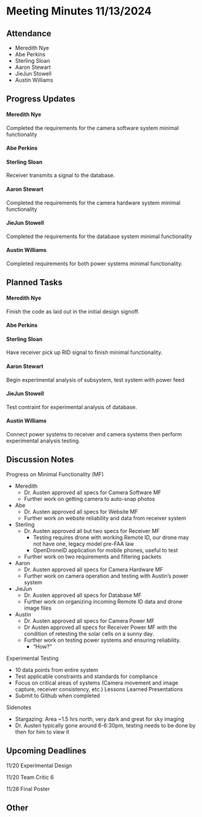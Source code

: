 # Meeting Minutes 11/13/2024

## Attendance
   - Meredith Nye
   - Abe Perkins
   - Sterling Sloan
   - Aaron Stewart
   - JieJun Stowell
   - Austin Williams

## Progress Updates
#### Meredith Nye
Completed the requirements for the camera software system minimal functionality
#### Abe Perkins
#### Sterling Sloan
Receiver transmits a signal to the database. 
#### Aaron Stewart
Completed the requirements for the camera hardware system minimal functionality
#### JieJun Stowell
Completed the requirements for the database system minimal functionality
#### Austin Williams
Completed requirements for both power systems minimal functionality.

## Planned Tasks
#### Meredith Nye
Finish the code as laid out in the initial design signoff.
#### Abe Perkins
#### Sterling Sloan
Have receiver pick up RID signal to finish minimal functionality. 
#### Aaron Stewart
Begin experimental analysis of subsystem, test system with power feed
#### JieJun Stowell
Test contraint for experimental analysis of database.
#### Austin Williams
Connect power systems to receiver and camera systems then perform experimental analysis testing.

## Discussion Notes
Progress on Minimal Functionality (MF)
- Meredith
   - Dr. Austen approved all specs for Camera Software MF
   - Further work on getting camera to auto-snap photos
- Abe
   - Dr. Austen approved all specs for Website MF
   - Further work on website reliability and data from receiver system
- Sterling
   - Dr. Austen approved all but two specs for Receiver MF
      - Testing requires drone with working Remote ID, our drone may not have one, legacy model pre-FAA law
      - OpenDroneID application for mobile phones, useful to test
   - Further work on two requirements and filtering packets
- Aaron
   - Dr. Austen approved all specs for Camera Hardware MF
   - Further work on camera operation and testing with Austin’s power system
- JieJun
   - Dr. Austen approved all specs for Database MF
   - Further work on organizing incoming Remote ID data and drone image files
- Austin
   - Dr. Austen approved all specs for Camera Power MF
   - Dr Austen approved all specs for Receiver Power MF with the condition of retesting the solar cells on a sunny day.
   - Further work on testing power systems and ensuring reliability.
        - “How?”

Experimental Testing
- 10 data points from entire system
- Test applicable constraints and standards for compliance
- Focus on critical areas of systems (Camera movement and image capture, receiver
consistency, etc.)
Lessons Learned Presentations
- Submit to Github when completed

Sidenotes
- Stargazing: Area ~1.5 hrs north, very dark and great for sky imaging
- Dr. Austen typically gone around 6-6:30pm, testing needs to be done by then for him to
view it 

## Upcoming Deadlines
11/20 Experimental Design 

11/20 Team Critic 6

11/26 Final Poster

## Other
